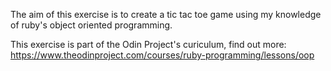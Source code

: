 The aim of this exercise is to create a tic tac toe game using my knowledge of ruby's object oriented programming.

This exercise is part of the Odin Project's curiculum, find out more: 
https://www.theodinproject.com/courses/ruby-programming/lessons/oop